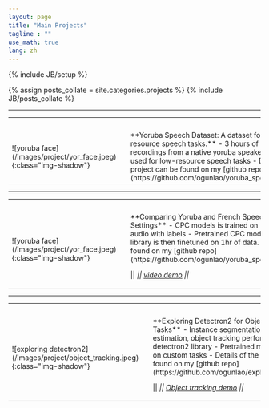 ```yaml
---
layout: page
title: "Main Projects"
tagline : ""
use_math: true
lang: zh
---
```

{% include JB/setup %}

{% assign posts_collate = site.categories.projects %}
{% include JB/posts_collate %}

--- 

<link rel="stylesheet" href="/glyphicons/css/glyphicons.css" />

<table style="width:100%">
<col width="20%">
<col width="10">
<col >

<tr height="25"/>
<tr style="border-bottom:1pt solid #eee" >
<td markdown="1">
![yoruba face](/images/project/yor_face.jpeg){:class="img-shadow"}
</td>
<td></td>
<td markdown="1">
**Yoruba Speech Dataset: A dataset for low-resource speech tasks.**
- 3 hours of audio recordings from a native yoruba speaker.
- Can be used for low-resource speech tasks
- Details of the project can be found on my [github repo](https://github.com/ogunlao/yoruba_speech_project)

</td>
</tr>

</table>

---

<table style="width:100%">
<col width="20%">
<col width="10">
<col >


<tr height="25"/>
<tr style="border-bottom:1pt solid #eee" >
<td markdown="1">
![yoruba face](/images/project/yor_face.jpeg){:class="img-shadow"}
</td>
<td></td>
<td markdown="1">
**Comparing Yoruba and French Speech Models in Low-Resource Settings**
- CPC models is trained on 1 hour of yoruba and french audio with labels
- Pretrained CPC model from Facebook CPC_audio library is then finetuned on 1hr of data.
- Details of the project can be found on my [github repo](https://github.com/ogunlao/yoruba_speech_project/tree/master/project)

|| <em class="icon-film"/> || [video demo](https://youtu.be/XUTCowMHSQs) ||

</td> 
</tr>
</table>

---

<table style="width:100%">
<col width="20%">
<col width="10">
<col >


<tr height="25"/>
<tr style="border-bottom:1pt solid #eee" >
<td markdown="1">
![exploring detectron2](/images/project/object_tracking.jpeg){:class="img-shadow"}
</td>
<td></td>
<td markdown="1">
**Exploring Detectron2 for Object Detection Tasks**
- Instance segmentation, pose estimation, object tracking performed using the detectron2 library
- Pretrained models finetuned on custom tasks
- Details of the project can be found on my [github repo](https://github.com/ogunlao/exploring_detectron2)

|| <em class="icon-film"/> || [Object tracking demo](https://github.com/ogunlao/exploring_detectron2/blob/master/ObjectTracking/tracked_vid.avi) ||

</td> 
</tr>
</table>


<!-- <table style="width:100%">
<col width="20%">
<col width="10">
<col >


<tr height="25"/>
<tr style="border-bottom:1pt solid #eee" >
<td markdown="1">
![yoruba face](/images/project/yor_face.jpeg){:class="img-shadow"}
</td>
<td></td>
<td markdown="1">
**Comparing Yoruba and French Speech in Low-Resource Settings**
- CPC models is trained on 1 hour of yoruba and french audio with labels
- Pretrained CPC model from Facebook CPC_audio library is then finetuned on 1hr of data.
- Details of the project can be found on my [github repo](https://github.com/ogunlao/yoruba_speech_project/tree/master/project)

|| <em class="icon-film"/> || [video demo](https://youtu.be/XUTCowMHSQs) ||

</td> 
</tr>
</table> -->


<style type="text/css">
td {
    border: 0.5px;
    vertical-align: center;
    text-align: left;
}
</style>
